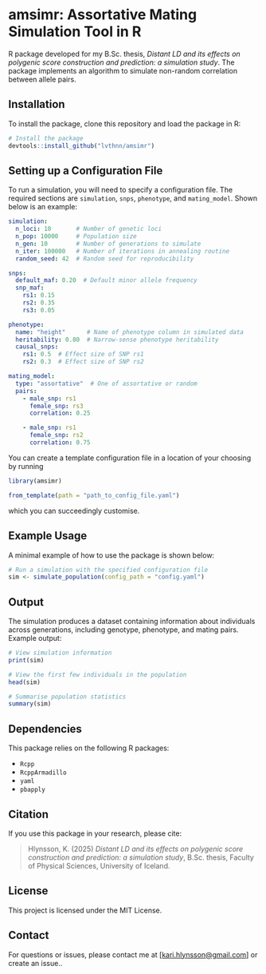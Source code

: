 # amsimr: Assortative Mating Simulation Tool in R

R package developed for my B.Sc. thesis, *Distant LD and its effects on
polygenic score construction and prediction: a simulation study*. The package
implements an algorithm to simulate non-random correlation between allele pairs.

## Installation

To install the package, clone this repository and load the package in R:

```r
# Install the package
devtools::install_github("lvthnn/amsimr")
```

## Setting up a Configuration File

To run a simulation, you will need to specify a configuration file. The required
sections are `simulation`, `snps`, `phenotype`, and `mating_model`. Shown below
is an example:

```yaml
simulation:
  n_loci: 10       # Number of genetic loci
  n_pop: 10000     # Population size
  n_gen: 10        # Number of generations to simulate
  n_iter: 100000   # Number of iterations in annealing routine
  random_seed: 42  # Random seed for reproducibility

snps:
  default_maf: 0.20  # Default minor allele frequency
  snp_maf:
    rs1: 0.15
    rs2: 0.35
    rs3: 0.05

phenotype:
  name: "height"      # Name of phenotype column in simulated data
  heritability: 0.80  # Narrow-sense phenotype heritability
  causal_snps:
    rs1: 0.5  # Effect size of SNP rs1
    rs2: 0.3  # Effect size of SNP rs2

mating_model:
  type: "assortative"  # One of assortative or random
  pairs:
    - male_snp: rs1
      female_snp: rs3
      correlation: 0.25

    - male_snp: rs1
      female_snp: rs2
      correlation: 0.75
```

You can create a template configuration file in a location of your choosing by
running

```r
library(amsimr)

from_template(path = "path_to_config_file.yaml")
```

which you can succeedingly customise.

## Example Usage

A minimal example of how to use the package is shown below:

```r
# Run a simulation with the specified configuration file
sim <- simulate_population(config_path = "config.yaml")
```

## Output

The simulation produces a dataset containing information about individuals across
generations, including genotype, phenotype, and mating pairs. Example output:

```r
# View simulation information
print(sim)

# View the first few individuals in the population
head(sim)

# Summarise population statistics
summary(sim)
```

## Dependencies

This package relies on the following R packages:

- `Rcpp`
- `RcppArmadillo`
- `yaml`
- `pbapply`

## Citation

If you use this package in your research, please cite:

> Hlynsson, K. (2025) *Distant LD and its effects on polygenic score
> construction and prediction: a simulation study*, B.Sc. thesis, Faculty of
> Physical Sciences, University of Iceland.

## License

This project is licensed under the MIT License.

## Contact

For questions or issues, please contact me at [kari.hlynsson@gmail.com] or
create an issue..

